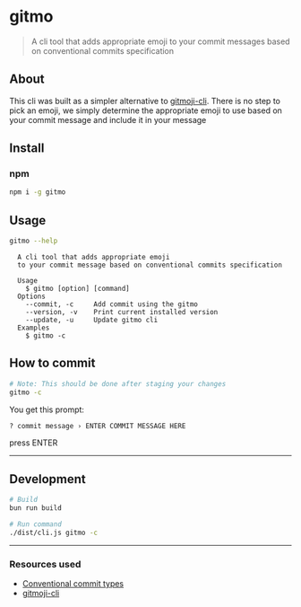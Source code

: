# gitmo

> A cli tool that adds appropriate emoji to your commit messages based on conventional commits specification

## About

This cli was built as a simpler alternative to [gitmoji-cli](https://github.com/carloscuesta/gitmoji-cli). There is no step to pick an emoji, we simply determine the appropriate emoji to use based on your commit message and include it in your message

## Install

### npm

```bash
npm i -g gitmo
```

## Usage

```bash
gitmo --help
```

```
  A cli tool that adds appropriate emoji
  to your commit message based on conventional commits specification

  Usage
    $ gitmo [option] [command]
  Options
    --commit, -c     Add commit using the gitmo
    --version, -v    Print current installed version
    --update, -u     Update gitmo cli
  Examples
    $ gitmo -c
```

## How to commit

```bash
# Note: This should be done after staging your changes
gitmo -c
```

You get this prompt:

```
? commit message › ENTER COMMIT MESSAGE HERE
```

press ENTER

---

## Development

```bash
# Build
bun run build

# Run command
./dist/cli.js gitmo -c
```

---

### Resources used

- [Conventional commit types](https://github.com/pvdlg/conventional-commit-types)
- [gitmoji-cli](https://github.com/carloscuesta/gitmoji-cli)
